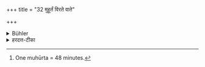 +++
title = "32 मुहूर्तं विरते वाते"

+++

<details><summary>Bühler</summary>

32. After the wind has ceased, (the interruption of the recitation continues) for one muhūrta. [^18] 


[^18]:  One muhūrta = 48 minutes.
</details>

<details><summary>हरदत्त-टीका</summary>

## सूत्रम्
मुहर्तं विरते वाते ॥ २८ ॥  
### टिप्पनी  
वाते घोषवति विरतेऽपि मुहुर्तमात्रमनध्यायः। द्वे नाडिके मुहूर्तम् ॥ २८ ॥
</details>

